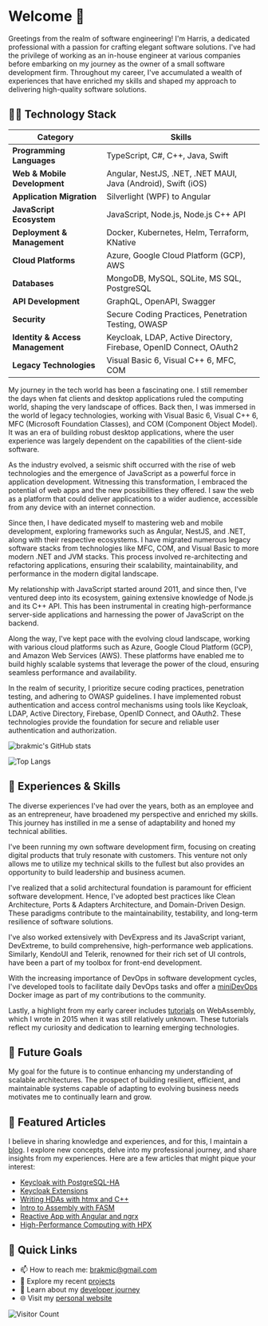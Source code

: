 # Welcome 👋

Greetings from the realm of software engineering! I'm Harris, a dedicated professional with a passion for crafting elegant software solutions. I've had the privilege of working as an in-house engineer at various companies before embarking on my journey as the owner of a small software development firm. Throughout my career, I've accumulated a wealth of experiences that have enriched my skills and shaped my approach to delivering high-quality software solutions.

## 👨‍💻 Technology Stack

| Category                      | Skills                                                               |
|-------------------------------|----------------------------------------------------------------------|
| **Programming Languages**    | TypeScript, C#, C++, Java, Swift                                     |
| **Web & Mobile Development** | Angular, NestJS, .NET, .NET MAUI, Java (Android), Swift (iOS)          |
| **Application Migration**    | Silverlight (WPF) to Angular                                          |
| **JavaScript Ecosystem**     | JavaScript, Node.js, Node.js C++ API                                  |
| **Deployment & Management**  | Docker, Kubernetes, Helm, Terraform, KNative                         |
| **Cloud Platforms**          | Azure, Google Cloud Platform (GCP), AWS                               |
| **Databases**                | MongoDB, MySQL, SQLite, MS SQL, PostgreSQL                           |
| **API Development**          | GraphQL, OpenAPI, Swagger                                            |
| **Security**                 | Secure Coding Practices, Penetration Testing, OWASP                  |
| **Identity & Access Management** | Keycloak, LDAP, Active Directory, Firebase, OpenID Connect, OAuth2   |
| **Legacy Technologies**      | Visual Basic 6, Visual C++ 6, MFC, COM                               |

My journey in the tech world has been a fascinating one. I still remember the days when fat clients and desktop applications ruled the computing world, shaping the very landscape of offices. Back then, I was immersed in the world of legacy technologies, working with Visual Basic 6, Visual C++ 6, MFC (Microsoft Foundation Classes), and COM (Component Object Model). It was an era of building robust desktop applications, where the user experience was largely dependent on the capabilities of the client-side software.

As the industry evolved, a seismic shift occurred with the rise of web technologies and the emergence of JavaScript as a powerful force in application development. Witnessing this transformation, I embraced the potential of web apps and the new possibilities they offered. I saw the web as a platform that could deliver applications to a wider audience, accessible from any device with an internet connection.

Since then, I have dedicated myself to mastering web and mobile development, exploring frameworks such as Angular, NestJS, and .NET, along with their respective ecosystems. I have migrated numerous legacy software stacks from technologies like MFC, COM, and Visual Basic to more modern .NET and JVM stacks. This process involved re-architecting and refactoring applications, ensuring their scalability, maintainability, and performance in the modern digital landscape.

My relationship with JavaScript started around 2011, and since then, I've ventured deep into its ecosystem, gaining extensive knowledge of Node.js and its C++ API. This has been instrumental in creating high-performance server-side applications and harnessing the power of JavaScript on the backend.

Along the way, I've kept pace with the evolving cloud landscape, working with various cloud platforms such as Azure, Google Cloud Platform (GCP), and Amazon Web Services (AWS). These platforms have enabled me to build highly scalable systems that leverage the power of the cloud, ensuring seamless performance and availability.

In the realm of security, I prioritize secure coding practices, penetration testing, and adhering to OWASP guidelines. I have implemented robust authentication and access control mechanisms using tools like Keycloak, LDAP, Active Directory, Firebase, OpenID Connect, and OAuth2. These technologies provide the foundation for secure and reliable user authentication and authorization.

![brakmic's GitHub stats](https://github-readme-stats.vercel.app/api?username=brakmic&show_icons=true&theme=radical)

![Top Langs](https://github-readme-stats.vercel.app/api/top-langs/?username=brakmic&layout=compact&theme=radical)

## 💼 Experiences & Skills

The diverse experiences I've had over the years, both as an employee and as an entrepreneur, have broadened my perspective and enriched my skills. This journey has instilled in me a sense of adaptability and honed my technical abilities.

I've been running my own software development firm, focusing on creating digital products that truly resonate with customers. This venture not only allows me to utilize my technical skills to the fullest but also provides an opportunity to build leadership and business acumen.

I've realized that a solid architectural foundation is paramount for efficient software development. Hence, I've adopted best practices like Clean Architecture, Ports & Adapters Architecture, and Domain-Driven Design. These paradigms contribute to the maintainability, testability, and long-term resilience of software solutions.

I've also worked extensively with DevExpress and its JavaScript variant, DevExtreme, to build comprehensive, high-performance web applications. Similarly, KendoUI and Telerik, renowned for their rich set of UI controls, have been a part of my toolbox for front-end development.

With the increasing importance of DevOps in software development cycles, I've developed tools to facilitate daily DevOps tasks and offer a [miniDevOps](https://github.com/brakmic/miniDevOps) Docker image as part of my contributions to the community.

Lastly, a highlight from my early career includes [tutorials](https://github.com/brakmic/bazaar/tree/master/webassembly) on WebAssembly, which I wrote in 2015 when it was still relatively unknown. These tutorials reflect my curiosity and dedication to learning emerging technologies.

## 🎯 Future Goals

My goal for the future is to continue enhancing my understanding of scalable architectures. The prospect of building resilient, efficient, and maintainable systems capable of adapting to evolving business needs motivates me to continually learn and grow.

## 📖 Featured Articles

I believe in sharing knowledge and experiences, and for this, I maintain a [blog](https://blog.brakmic.com). I explore new concepts, delve into my professional journey, and share insights from my experiences. Here are a few articles that might pique your interest:

- [Keycloak with PostgreSQL-HA](https://blog.brakmic.com/keycloak-with-postgresql-ha-on-kubernetes/)
- [Keycloak Extensions](https://blog.brakmic.com/keycloak-extensions/)
- [Writing HDAs with htmx and C++](https://blog.brakmic.com/writing-hdas-with-htmx-and-c/)
- [Intro to Assembly with FASM](https://blog.brakmic.com/intro-to-x86-assembly-with-fasm/)
- [Reactive App with Angular and ngrx](https://blog.brakmic.com/reactive-apps-with-angular-ngrx/)
- [High-Performance Computing with HPX](https://blog.brakmic.com/high-performance-computing-with-hpx/)

## 🔗 Quick Links

- 📫 How to reach me: brakmic@gmail.com
- 🔭 Explore my recent [projects](https://github.com/brakmic?tab=repositories)
- 📘 Learn about my [developer journey](https://brakmic.dev)
- 🌐 Visit my [personal website](https://brakmic.com)

![Visitor Count](https://visitor-badge.laobi.icu/badge?page_id=brakmic.brakmic)
